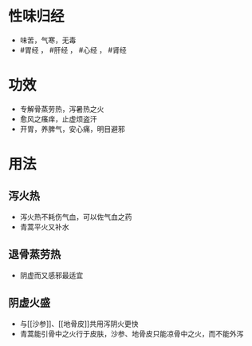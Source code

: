 # 性味归经
- 味苦，气寒，无毒
- #胃经 ， #肝经 ， #心经 ， #肾经 
# 功效
- 专解骨蒸劳热，泻暑热之火
- 愈风之瘙痒，止虚烦盗汗
- 开胃，养脾气，安心痛，明目避邪
# 用法
## 泻火热
- 泻火热不耗伤气血，可以佐气血之药
- 青蒿平火又补水
## 退骨蒸劳热
- 阴虚而又感邪最适宜
## 阴虚火盛
- 与[[沙参]]、[[地骨皮]]共用泻阴火更快
- 青蒿能引骨中之火行于皮肤，沙参、地骨皮只能凉骨中之火，而不能外泻